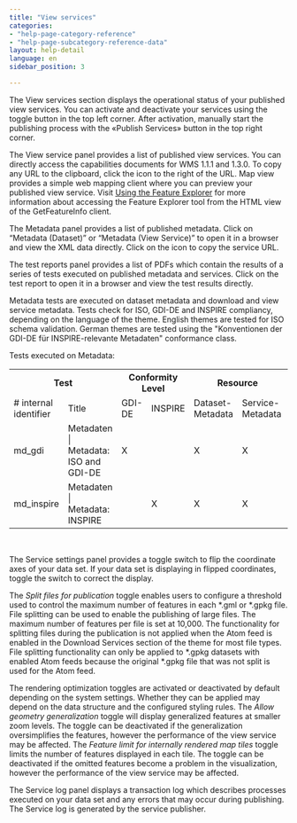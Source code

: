 ```yaml
---
title: "View services"
categories:
- "help-page-category-reference"
- "help-page-subcategory-reference-data"
layout: help-detail
language: en
sidebar_position: 3

---
```


The View services section displays the operational status of your published view services. You can activate and deactivate your services using the toggle button in the top left corner. After activation, manually start the publishing process with the &laquo;Publish Services&raquo; button in the top right corner.

The View service panel provides a list of published view services. You can directly access the capabilities documents for WMS 1.1.1 and 1.3.0. To copy any URL to the clipboard, click the <a className="btn btn-default" title="Copy URL"><span className="glyphicon glyphicon-copy"></span></a> icon to the right of the URL. Map view provides a simple web mapping client where you can preview your published view service. Visit [Using the Feature Explorer](../../create-manage-datasets/feature-explorer/2015-01-02-dataset-feature-explorer.md) for more information about accessing the Feature Explorer tool from the HTML view of the GetFeatureInfo client.

The Metadata panel provides a list of published metadata. Click on “Metadata (Dataset)” or “Metadata (View Service)” to open it in a browser and view the XML data directly. Click on the <a className="btn btn-default" title="Copy URL"><span className="glyphicon glyphicon-copy"></span></a> icon to copy the service URL.

The test reports panel provides a list of PDFs which contain the results of a series of tests executed on published metadata and services. Click on the test report to open it in a browser and view the test results directly.

Metadata tests are executed on dataset metadata and download and view service metadata. Tests check for ISO, GDI-DE and INSPIRE compliancy, depending on the language of the theme. English themes are tested for ISO schema validation. German themes are tested using the "Konventionen der GDI-DE für INSPIRE-relevante Metadaten" conformance class.

Tests executed on Metadata:

<table className="tb">
    <th colspan="2">Test</th>
    <th colspan="2">Conformity Level</th>
    <th colspan="2">Resource</th>
    <th>Comments</th>
  <tr>
    <td># internal identifier</td>
    <td>Title</td>
    <td>GDI-DE</td>
    <td>INSPIRE</td>
    <td>Dataset-Metadata</td>
    <td>Service-Metadata</td>
    <td></td>
  </tr>
  <tr>
    <td>md_gdi</td>
    <td>Metadaten |  <br/> Metadata: ISO and GDI-DE</td>
    <td>X</td>
    <td></td>
    <td>X</td>
    <td>X</td>
    <td>not executed for restricted services</td>
  </tr>
  <tr>
    <td>md_inspire</td>
    <td>Metadaten | Metadata: INSPIRE</td>
    <td></td>
    <td>X</td>
    <td>X</td>
    <td>X</td>
    <td></td>
  </tr>
</table>

<br/>

The Service settings panel provides a toggle switch to flip the coordinate axes of your data set. If your data set is displaying in flipped coordinates, toggle the switch to correct the display.

The *Split files for publication* toggle enables users to configure a threshold used to control the maximum number of features in each \*.gml or \*.gpkg file. File splitting can be used to enable the publishing of large files. The maximum number of features per file is set at 10,000. The functionality for splitting files during the publication is not applied when the Atom feed is enabled in the Download Services section of the theme for most file types. File splitting functionality can only be applied to \*.gpkg datasets with enabled Atom feeds because the original \*.gpkg file that was not split is used for the Atom feed.

The rendering optimization toggles are activated or deactivated by default depending on the system settings. Whether they can be applied may depend on the data structure and the configured styling rules. The *Allow geometry generalization* toggle will display generalized features at smaller zoom levels. The toggle can be deactivated if the generalization oversimplifies the features, however the performance of the view service may be affected. The *Feature limit for internally rendered map tiles* toggle limits the number of features displayed in each tile. The toggle can be deactivated if the omitted features become a problem in the visualization, however the performance of the view service may be affected.

The Service log panel displays a transaction log which describes processes executed on your data set and any errors that may occur during publishing. The Service log is generated by the service publisher.
